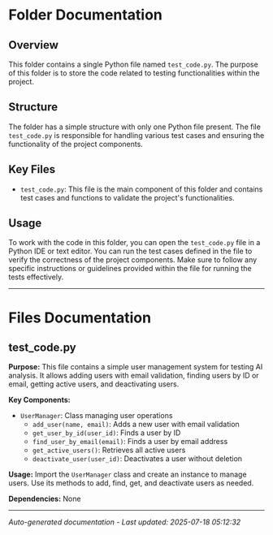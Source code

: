 # Folder Documentation

## Overview
This folder contains a single Python file named `test_code.py`. The purpose of this folder is to store the code related to testing functionalities within the project.

## Structure
The folder has a simple structure with only one Python file present. The file `test_code.py` is responsible for handling various test cases and ensuring the functionality of the project components.

## Key Files
- `test_code.py`: This file is the main component of this folder and contains test cases and functions to validate the project's functionalities.

## Usage
To work with the code in this folder, you can open the `test_code.py` file in a Python IDE or text editor. You can run the test cases defined in the file to verify the correctness of the project components. Make sure to follow any specific instructions or guidelines provided within the file for running the tests effectively.

---

# Files Documentation

## test_code.py

**Purpose:** This file contains a simple user management system for testing AI analysis. It allows adding users with email validation, finding users by ID or email, getting active users, and deactivating users.

**Key Components:**
- `UserManager`: Class managing user operations
  - `add_user(name, email)`: Adds a new user with email validation
  - `get_user_by_id(user_id)`: Finds a user by ID
  - `find_user_by_email(email)`: Finds a user by email address
  - `get_active_users()`: Retrieves all active users
  - `deactivate_user(user_id)`: Deactivates a user without deletion

**Usage:** Import the `UserManager` class and create an instance to manage users. Use its methods to add, find, get, and deactivate users as needed.

**Dependencies:** None

---
*Auto-generated documentation - Last updated: 2025-07-18 05:12:32*
